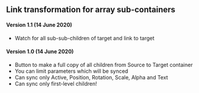 ## Link transformation for array sub-containers

#### Version 1.1 (14 June 2020)
* Watch for all sub-sub-children of target and link to target

#### Version 1.0 (14 June 2020)
* Button to make a full copy of all children from Source to Target container
* You can limit parameters which will be synced
* Can sync only Active, Position, Rotation, Scale, Alpha and Text
* Can sync only first-level children!